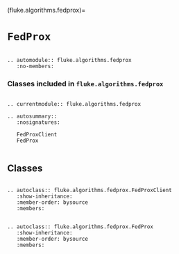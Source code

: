 (fluke.algorithms.fedprox)=

# ``FedProx``

```{eval-rst}

.. automodule:: fluke.algorithms.fedprox
   :no-members:

```


<h3>

Classes included in ``fluke.algorithms.fedprox``

</h3>

```{eval-rst}

.. currentmodule:: fluke.algorithms.fedprox

.. autosummary::
   :nosignatures:

   FedProxClient
   FedProx
   
```


## Classes


```{eval-rst}

.. autoclass:: fluke.algorithms.fedprox.FedProxClient
   :show-inheritance:
   :member-order: bysource
   :members: 

```


```{eval-rst}

.. autoclass:: fluke.algorithms.fedprox.FedProx
   :show-inheritance:
   :member-order: bysource
   :members: 

```